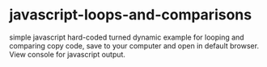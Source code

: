 # javascript-loops-and-comparisons
simple javascript hard-coded turned dynamic example for looping and comparing
copy code, save to your computer and open in default browser. View console for javascript output. 
